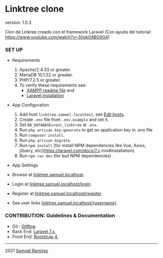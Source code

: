 # Linktree clone
 
version: 1.0.3
 
Clon de Linkree creado con el framework Laravel (Con ayuda del tutorial: https://www.youtube.com/watch?v=30qk04BG9G4)
 
 
### SET UP
* Requirements
	1. Apache/2.4.33 or greater.
	2. MariaDB 10.1.32 or greater.
	3. PHP/7.2.5 or greater.
    4. To verify these requirements see:
        * [XAMPP readme file](https://sourceforge.net/projects/xampp/files/XAMPP%20Windows/7.2.5/) and 
        * [Laravel installation](https://laravel.com/docs/7.x/installation)
  
* App Configuration
    1. Add host `linktree.samuel.localhost`,
        	see [Edit hosts](https://dinahosting.com/ayuda/como-modificar-el-fichero-hosts).        	
    2. Create `.env` file from `.env.example` and set it.
    3. Set `DB_DATABASE=root_linktree` at `.env`.     	
    4. Run `php artisan key:generate` to get an application key in .env file
	5. Run `composer install`.
	6. Run `php artisan migrate`.
    7. Run `npm install` [for install NPM dependencies like Vue, Axios, jQuery, etc](https://laravel.com/docs/7.x mix#installation).
    8. Run `npm run dev` (for buil NPM dependencies)


* App Settings 
* Browse at [linktree.samuel.localhost](http://linktree.samuel.localhost).

* Login at [linktree.samuel.localhost/login](http://linktree.samuel.localhost/login).
 
* Register at [linktree.samuel.localhost/register](http://linktree.samuel.localhost/register).

* See user links [linktree.samuel.localhost/{username}](http://linktree.samuel.localhost/{username}).
 
### CONTRIBUTION: Guidelines & Documentation
* Git :
    [Gitflow](http://nvie.com/posts/a-successful-git-branching-model).
* Back End:
    [Laravel 7.x](https://laravel.com/docs/7.x),
* Front End:
    [Bootstrap 4](https://getbootstrap.com/docs/4.0/getting-started/introduction),
 
***
 
2021 [Samuel Ramirez](https://github.com/Samvel24/)